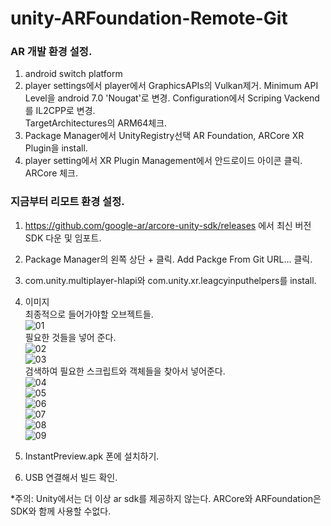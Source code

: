 # unity-ARFoundation-Remote-Git   
### AR 개발 환경 설정.   
1. android switch platform   
2. player settings에서 player에서 GraphicsAPIs의 Vulkan제거. Minimum API Level을 android 7.0 'Nougat'로 변경. Configuration에서 Scriping Vackend를 IL2CPP로 변경.   
TargetArchitectures의 ARM64체크.   
3. Package Manager에서 UnityRegistry선택 AR Foundation, ARCore XR Plugin을 install.   
4. player setting에서 XR Plugin Management에서 안드로이드 아이콘 클릭. ARCore 체크.   


### 지금부터 리모트 환경 설정.   
1. https://github.com/google-ar/arcore-unity-sdk/releases 에서 최신 버전 SDK 다운 및 임포트.   
2. Package Manager의 왼쪽 상단 + 클릭. Add Packge From Git URL... 클릭.   
3. com.unity.multiplayer-hlapi와 com.unity.xr.leagcyinputhelpers를 install.   
4. 이미지   
최종적으로 들어가야할 오브젝트들.   
![01](https://user-images.githubusercontent.com/48555909/129133195-fd95abd1-e3e6-49d6-8563-c79363554941.png)   
필요한 것들을 넣어 준다.   
![02](https://user-images.githubusercontent.com/48555909/129133230-e4408f8c-a23b-4482-9ff7-5c79e5680e62.png)   
![03](https://user-images.githubusercontent.com/48555909/129133236-1bb11e88-5f9b-4a97-b78a-ae88a2d7de35.png)   
검색하여 필요한 스크립트와 객체들을 찾아서 넣어준다.   
![04](https://user-images.githubusercontent.com/48555909/129133254-ca711fbf-73ef-4343-89df-96109c08a267.png)   
![05](https://user-images.githubusercontent.com/48555909/129133242-bb48cfd4-4c9d-430d-afc1-aeb101fbb95e.png)   
![06](https://user-images.githubusercontent.com/48555909/129133245-b15ad234-4118-4ce2-97cb-061f4eeed286.png)   
![07](https://user-images.githubusercontent.com/48555909/129133247-b83a4d7a-d01c-47e5-8f1a-4fd6badadf27.png)   
![08](https://user-images.githubusercontent.com/48555909/129133249-85ff2ad9-bfd1-444e-8db3-bfde59ee7139.png)   
![09](https://user-images.githubusercontent.com/48555909/129133252-f8613220-d9e7-477b-933b-4a2e2d140fb9.png)   

5. InstantPreview.apk 폰에 설치하기.   
6. USB 연결해서 빌드 확인.   
 
*주의: Unity에서는 더 이상 ar sdk를 제공하지 않는다. ARCore와 ARFoundation은 SDK와 함께 사용할 수없다.
